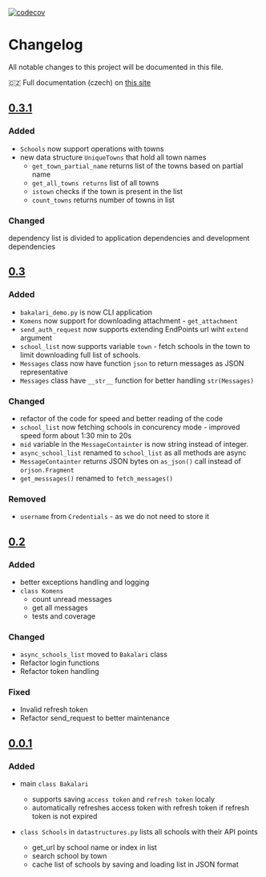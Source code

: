 [![codecov](https://codecov.io/gh/schizza/async-bakalari-api3/graph/badge.svg?token=KC2WYAOLOP)](https://codecov.io/gh/schizza/async-bakalari-api3)

# Changelog

All notable changes to this project will be documented in this file.

🇨🇿 Full documentation (czech) on [this site](https://async-bakalari-api.schizza.cz)

## [0.3.1]

### Added

- `Schools` now support operations with towns
- new data structure `UniqueTowns` that hold all town names
  - `get_town_partial_name` returns list of the towns based on partial name
  - `get_all_towns returns` list of all towns
  - `istown` checks if the town is present in the list
  - `count_towns` returns number of towns in list

### Changed

dependency list is divided to application dependencies and development dependencies

## [0.3]

### Added

- `bakalari_demo.py` is now CLI application
- `Komens` now support for downloading attachment - `get_attachment`
- `send_auth_request` now supports extending EndPoints url wiht `extend` argument
- `school_list` now supports variable `town` - fetch schools in the town to limit downloading full list of schools.
- `Messages` class now have function `json` to return messages as JSON representative
- `Messages` class have `__str__` function for better handling `str(Messages)`

### Changed

- refactor of the code for speed and better reading of the code
- `school_list` now fetching schools in concurency mode - improved speed form about 1:30 min to 20s
- `mid` variable in the `MessageContainter` is now string instead of integer.
- `async_school_list` renamed to `school_list` as all methods are async
- `MessageContainter` returns JSON bytes on `as_json()` call instead of `orjson.Fragment`
- `get_messsages()` renamed to `fetch_messages()`

### Removed

- `username` from `Credentials` - as we do not need to store it

## [0.2]

### Added

- better exceptions handling and logging
- `class Komens`
  - count unread messages
  - get all messages
  - tests and coverage

### Changed

- `async_schools_list` moved to `Bakalari` class
- Refactor login functions
- Refactor token handling

### Fixed

- Invalid refresh token
- Refactor send_request to better maintenance

## [0.0.1]

### Added

- main `class Bakalari`

  - supports saving `access token` and `refresh token` localy
  - automatically refreshes access token with refresh token if refresh token is not expired

- `class Schools` in `datastructures.py` lists all schools with their API points

  - get_url by school name or index in list
  - search school by town
  - cache list of schools by saving and loading list in JSON format

[unreleased]: https://github.com/schizza/bakalari-api3/compare/v0.0.1...HEAD
[0.3.1]: https://https://github.com/schizza/bakalari-api3/releases/tag/0.3.1
[0.3]: https://https://github.com/schizza/bakalari-api3/releases/tag/0.3
[0.2]: https://github.com/schizza/bakalari-api3/releases/tag/0.2
[0.0.1]: https://github.com/schizza/bakalari-api3/releases/tag/v0.0.1
